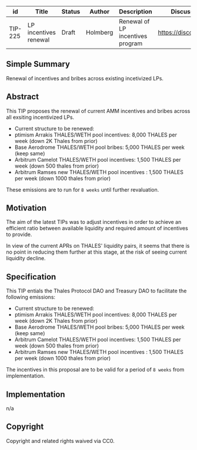 
| id | Title | Status | Author | Description | Discussions to | Created |
| ----------- | ----------- | ----------- | ----------- | ----------- | ----------- | ----------- |
| TIP-225 | LP incentives renewal | Draft | Holmberg | Renewal of LP incentives program  | https://discord.gg/thales | 2024-09-04


## Simple Summary

Renewal of incentives and bribes across existing incetivized LPs.

## Abstract

This TIP proposes the renewal of current AMM incentives and bribes across all exsiting incentivized LPs.

- Current structure to be renewed:  
- ptimism Arrakis THALES/WETH pool incentives: 8,000 THALES per week (down 2K Thales from prior)
- Base Aerodrome THALES/WETH pool bribes: 5,000 THALES per week (keep same)
- Arbitrum Camelot THALES/WETH pool incentives: 1,500  THALES per week (down 500 thales from prior)
- Arbitrum Ramses new THALES/WETH pool incentives : 1,500 THALES per week (down 1000 thales from prior)

These emissions are to run for `8 weeks` until further revaluation.
  
## Motivation
 
The aim of the latest TIPs was to adjust incentives in order to achieve an efficient ratio between available liquidity and required amount of incentives to provide.

In view of the current APRs on THALES' liquidity pairs, it seems that there is no point in reducing them further at this stage, at the risk of seeing current liquidity decline.

## Specification 

This TIP entials the Thales Protocol DAO and Treasury DAO to facilitate the following emissions:  
- Current structure to be renewed:  
- ptimism Arrakis THALES/WETH pool incentives: 8,000 THALES per week (down 2K Thales from prior)
- Base Aerodrome THALES/WETH pool bribes: 5,000 THALES per week (keep same)
- Arbitrum Camelot THALES/WETH pool incentives: 1,500  THALES per week (down 500 thales from prior)
- Arbitrum Ramses new THALES/WETH pool incentives : 1,500 THALES per week (down 1000 thales from prior)

The incentives in this proposal are to be valid for a period of `8 weeks` from implementation. 

## Implementation

n/a

## Copyright
 
Copyright and related rights waived via CC0.
